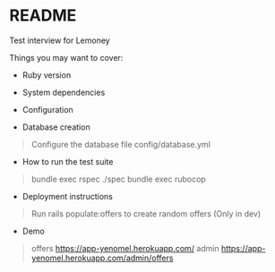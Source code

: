 
# README

Test interview for Lemoney

Things you may want to cover:

* Ruby version

* System dependencies

* Configuration

* Database creation

> Configure the database file config/database.yml

* How to run the test suite

> bundle exec rspec ./spec bundle exec rubocop

* Deployment instructions

> Run rails populate:offers to create random offers (Only in dev)

* Demo

> offers https://app-yenomel.herokuapp.com/
> admin https://app-yenomel.herokuapp.com/admin/offers
